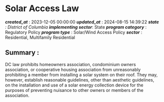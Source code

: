 # Solar Access Law 
 ***created_at*** : 2023-12-05 00:00:00 
 ***updated_at*** : 2024-08-15 14:39:22 
 ***state** : District of Columbia 
 **implementing sector***: State 
 ***program category*** : Regulatory Policy 
 ***program type*** : Solar/Wind Access Policy 
 ***sector*** : Residential, Multifamily Residential 
 ## Summary : 
 DC law prohibits homeowners association, condominium owners association, or
cooperative housing association from unreasonably prohibiting a member from
installing a solar system on their roof. They may, however, establish
reasonable guidelines, other than aesthetic guidelines, on the installation
and use of a solar energy collection device for the purposes of preventing
nuisance to other owners or members of the association.

 
 